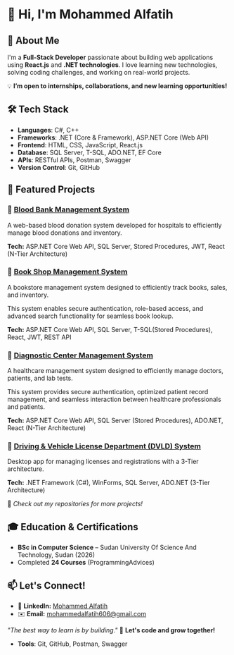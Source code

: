 # 👋 Hi, I'm Mohammed Alfatih

## 🚀 About Me  
I'm a **Full-Stack Developer** passionate about building web applications using **React.js** and **.NET technologies**. 
I love learning new technologies, solving coding challenges, and working on real-world projects.  

💡 **I’m open to internships, collaborations, and new learning opportunities!** 

## 🛠 Tech Stack  
- **Languages**: C#, C++
- **Frameworks**: .NET (Core & Framework), ASP.NET Core (Web API)
- **Frontend**: HTML, CSS, JavaScript, React.js
- **Database**: SQL Server, T-SQL, ADO.NET, EF Core
- **APIs**:  RESTful APIs, Postman, Swagger
- **Version Control**: Git, GitHub


## 📂 Featured Projects  
### 🚀 **[Blood Bank Management System](https://github.com/M-A-A-S/Blood_Bank_Management_System)** 

A web-based blood donation system developed for hospitals to efficiently manage blood donations and inventory. 

**Tech:** ASP.NET Core Web API, SQL Server, Stored Procedures, JWT, React (N-Tier Architecture) 

### 🚀 **[Book Shop Management System](https://github.com/M-A-A-S/Book_Shop_Management_System)** 

A bookstore management system designed to efficiently track books, sales, and inventory. 

This system enables secure authentication, role-based access, and advanced search functionality for seamless book lookup.

**Tech:** ASP.NET Core Web API, SQL Server, T-SQL(Stored Procedures), React, JWT, REST API

### 🚀 **[Diagnostic Center Management System](https://github.com/M-A-A-S/Diagnostic_Center_Management_System)** 

A healthcare management system designed to efficiently manage doctors, patients, and lab tests. 

This system provides secure authentication, optimized patient record management, and seamless interaction between healthcare professionals and patients.  

**Tech:** ASP.NET Core Web API, SQL Server (Stored Procedures), ADO.NET, React (N-Tier Architecture)

### 🚀 **[Driving & Vehicle License Department (DVLD) System](https://github.com/M-A-A-S/Driving_And_Vehicle_License_Department_DVLD_System)** 

Desktop app for managing licenses and registrations with a 3-Tier architecture.

**Tech:** .NET Framework (C#), WinForms, SQL Server, ADO.NET (3-Tier Architecture) 


🔹 _Check out my repositories for more projects!_  

## 🎓 Education & Certifications
- **BSc in Computer Science** – Sudan University Of Science And Technology, Sudan (2026)
- Completed **24 Courses** (ProgrammingAdvices)

## 📫 Let's Connect!  
- 💼 **LinkedIn:** [Mohammed Alfatih](http://linkedin.com/in/mohammed-alfatih/)
- ✉️ **Email:** [mohammedalfatih606@gmail.com](mailto:mohammedalfatih606@gmail.com)

_"The best way to learn is by building."_ 🚀 **Let's code and grow together!** 

<!--
- **Languages**: C#, C++
- **Frameworks**: .NET (Core & Framework), ASP.NET Core (Web API)
- **Frontend**: HTML, CSS, JavaScript, React.js
- **Database**: SQL Server, T-SQL, ADO.NET, EF Core
- **Design**: SOLID Principles, Design Patterns (Builder)

### **Frontend**  
- React.js | JavaScript | TypeScript  
- HTML5 | CSS3 | Tailwind CSS | Bootstrap  

### **Backend**  
- ASP.NET Core | C# | .NET Framework  
- REST APIs | JWT Authentication  

### **Database & Tools**  
- SQL Server | Entity Framework | ADO.NET  
- Git | GitHub | Visual Studio | Postman
-->
- **Tools**: Git, GitHub, Postman, Swagger
<!--
## 📈 GitHub Stats  
<div align="center">
  <img height="180em" src="https://github-readme-stats.vercel.app/api?username=your-github-username&show_icons=true&theme=tokyonight" />
  <img height="180em" src="https://github-readme-stats.vercel.app/api/top-langs/?username=your-github-username&layout=compact&theme=tokyonight" />
</div>

## 📫 Let's Connect!  
- 💼 **LinkedIn:** [Your LinkedIn Profile](https://linkedin.com/in/your-profile)  
- 🌐 **Portfolio:** [yourwebsite.com](https://yourwebsite.com)  
- ✉️ **Email:** [your-email@example.com](mailto:your-email@example.com)  
- 🐦 **Twitter:** [@your-twitter](https://twitter.com/your-twitter)  
-->
<!--
**M-A-A-S/M-A-A-S** is a ✨ _special_ ✨ repository because its `README.md` (this file) appears on your GitHub profile.

Here are some ideas to get you started:

- 🔭 I’m currently working on ...
- 🌱 I’m currently learning ...
- 👯 I’m looking to collaborate on ...
- 🤔 I’m looking for help with ...
- 💬 Ask me about ...
- 📫 How to reach me: ...
- 😄 Pronouns: ...
- ⚡ Fun fact: ...
-->
